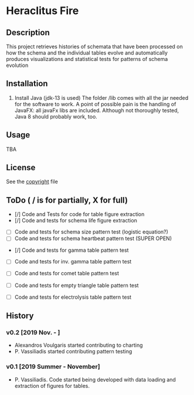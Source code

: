 # Heraclitus Fire

## Description
This project retrieves histories of schemata that have been processed on how the schema and the individual tables evolve and automatically produces visualizations and statistical tests for patterns of schema evolution  

## Installation
1. Install Java (jdk-13 is used)
The folder /lib comes with all the jar needed for the software to work.
A point of possible pain is the handling of JavaFX: all javaFx libs are included.
Although not thoroughly tested, Java 8 should probably work, too. 

## Usage
TBA

## License
See the [copyright](copyright.md) file

## ToDo ( / is for  partially, X for full)
- [/] Code and Tests for code for table figure extraction
- [/] Code and tests for schema life figure extraction
- [ ] Code and tests for schema size pattern test (logistic equation?)
- [ ] Code and tests for schema heartbeat pattern test (SUPER OPEN)
- [/] Code and tests for gamma table pattern test 
- [ ] Code and tests for inv. gamma table pattern test
- [ ] Code and tests for comet table pattern test
- [ ] Code and tests for empty triangle table pattern test
- [ ] Code and tests for electrolysis table pattern test


## History
### v0.2 [2019 Nov. - ]
* Alexandros Voulgaris started contributing to charting
* P. Vassiliadis started contributing pattern testing

### v0.1 [2019 Summer - November]
* P. Vassiliadis. Code started being developed with data loading and extraction of figures for tables.

